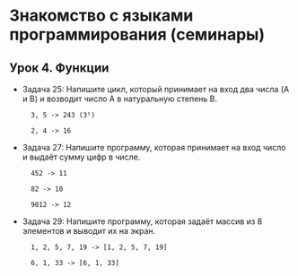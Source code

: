 # Знакомство с языками программирования (семинары)
## Урок 4. Функции
* Задача 25: Напишите цикл, который принимает на вход два числа (A и B) и возводит число A в натуральную степень B.

        3, 5 -> 243 (3⁵)

        2, 4 -> 16

* Задача 27: Напишите программу, которая принимает на вход число и выдаёт сумму цифр в числе.

        452 -> 11

        82 -> 10

        9012 -> 12

* Задача 29: Напишите программу, которая задаёт массив из 8 элементов и выводит их на экран.

        1, 2, 5, 7, 19 -> [1, 2, 5, 7, 19]

        6, 1, 33 -> [6, 1, 33]